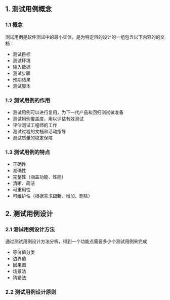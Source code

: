 ## 1. 测试用例概念
### 1.1 概念

测试用例是软件测试中的最小实体，是为特定目的设计的一组包含以下内容的的文档：

- 测试目标
- 测试环境
- 输入数据
- 测试步骤
- 预期结果
- 测试脚本

### 1.2 测试用例的作用

- 测试用例可以进行复用，为下一代产品和回归测试做准备
- 测试用例覆盖度，用以评估有效测试
- 评估测试工程师的工作
- 测试过程的文档和活动指导
- 测试质量的稳定保障

### 1.3 测试用例的特点
- 正确性
- 准确性
- 完整性（涵盖功能、性能）
- 清晰、简洁
- 可重用性
- 可维护性（根据需求跟新、增加、删除）

## 2. 测试用例设计
### 2.1 测试用例设计方法
通过测试用例设计方法分析，得到一个功能点需要多少个测试用例来完成
- 等价值分类
- 边界值
- 因果图
- 场景法
- 猜错法

### 2.2 测试用例设计原则



